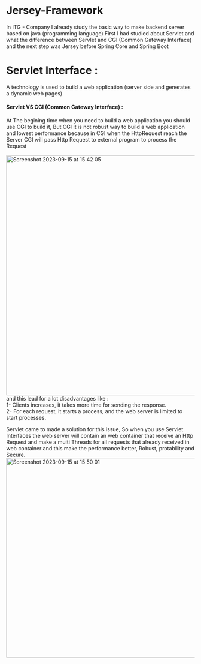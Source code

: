 # Jersey-Framework
In ITG - Company I already study the basic way to make backend server based on java (programming language) First I had studied about Servlet and what the difference between Servlet and CGI (Common Gateway Interface) and the next step was Jersey before Spring Core and Spring Boot


# Servlet Interface :
   A technology is used to build a web application (server side and generates a dynamic web pages)

#### Servlet VS CGI (Common Gateway Interface) :
  At The begining time when you need to build a web application you should use CGI to build it, But CGI it is not robust way to build a web application and lowest performance because in CGI when the HttpRequest reach the Server CGI will pass Http Request to external program to process the Request  
  <br/>
  <img width="640" alt="Screenshot 2023-09-15 at 15 42 05" src="https://github.com/HashemGhanim/Jersey-Framework/assets/72875896/1cd8464d-834e-43ea-9f6f-e5135e420e5f">
  <br/>
and this lead for a lot disadvantages like : <br/>
1- Clients increases, it takes more time for sending the response.<br/>
2- For each request, it starts a process, and the web server is limited to start processes.<br/>

  Servlet came to made a solution for this issue, So when you use Servlet Interfaces the web server will contain an web container that receive an Http Request and make a multi Threads for all requests that already received in web container and this make the performance better, Robust, protability and Secure.
  <br/>
<img width="533" alt="Screenshot 2023-09-15 at 15 50 01" src="https://github.com/HashemGhanim/Jersey-Framework/assets/72875896/ec1260e3-4c97-495e-9263-69287c8463c0">
  <br/>


  
